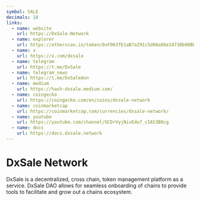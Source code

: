 ```yaml
---
symbol: SALE
decimals: 18
links:
  - name: website
    url: https://DxSale.Network
  - name: explorer
    url: https://etherscan.io/token/0xF063fE1aB7a291c5d06a86e14730b00BF24cB589
  - name: x
    url: https://x.com/dxsale
  - name: telegram
    url: https://t.me/DxSale
  - name: telegram_news
    url: https://t.me/DxSaleAnn
  - name: medium
    url: https://hash-dxsale.medium.com/
  - name: coingecko
    url: https://coingecko.com/en/coins/dxsale-network
  - name: coinmarketcap
    url: https://coinmarketcap.com/currencies/dxsale-network/
  - name: youtube
    url: https://youtube.com/channel/UCDrVyjNivEdu7_cIA53B0cg
  - name: docs
    url: https://docs.dxsale.network
---
```


# DxSale Network

DxSale is a decentralized, cross chain, token management platform as a service. DxSale DAO allows for seamless onboarding of chains to provide tools to facilitate and grow out a chains ecosystem.
